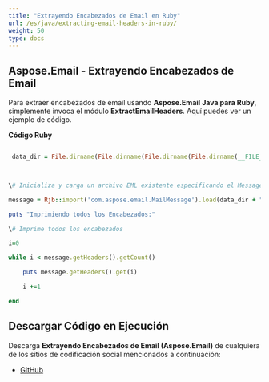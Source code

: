 ```yaml
---
title: "Extrayendo Encabezados de Email en Ruby"
url: /es/java/extracting-email-headers-in-ruby/
weight: 50
type: docs
---
```


## **Aspose.Email - Extrayendo Encabezados de Email**
Para extraer encabezados de email usando **Aspose.Email Java para Ruby**, simplemente invoca el módulo **ExtractEmailHeaders**. Aquí puedes ver un ejemplo de código.

**Código Ruby**

``` ruby

 data_dir = File.dirname(File.dirname(File.dirname(File.dirname(__FILE__)))) + '/data/'



\# Inicializa y carga un archivo EML existente especificando el MessageFormat

message = Rjb::import('com.aspose.email.MailMessage').load(data_dir + "Message.eml")

puts "Imprimiendo todos los Encabezados:"

\# Imprime todos los encabezados

i=0

while i < message.getHeaders().getCount()

    puts message.getHeaders().get(i)

    i +=1

end 

```
## **Descargar Código en Ejecución**
Descarga **Extrayendo Encabezados de Email (Aspose.Email)** de cualquiera de los sitios de codificación social mencionados a continuación:

- [GitHub](https://github.com/aspose-email/Aspose.Email-for-Java/blob/master/Plugins/Aspose_Email_Java_for_Ruby/lib/asposeemailjava/Email/extractemailheaders.rb)